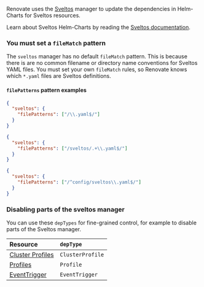 Renovate uses the [Sveltos](https://projectsveltos.github.io/sveltos/) manager to update the dependencies in Helm-Charts for Sveltos resources.

Learn about Sveltos Helm-Charts by reading the [Sveltos documentation](https://projectsveltos.github.io/sveltos/addons/helm_charts/).

### You must set a `fileMatch` pattern

The `sveltos` manager has no default `fileMatch` pattern.
This is because there is are no common filename or directory name conventions for Sveltos YAML files.
You must set your own `fileMatch` rules, so Renovate knows which `*.yaml` files are Sveltos definitions.

#### `filePatterns` pattern examples

```json title="If most .yaml files in your repository are for Sveltos"
{
  "sveltos": {
    "filePatterns": ["/\\.yaml$/"]
  }
}
```

```json title="Sveltos YAML files are in a sveltos/ directory"
{
  "sveltos": {
    "filePatterns": ["/sveltos/.+\\.yaml$/"]
  }
}
```

```json title="One Sveltos file in a directory"
{
  "sveltos": {
    "filePatterns": ["/^config/sveltos\\.yaml$/"]
  }
}
```

### Disabling parts of the sveltos manager

You can use these `depTypes` for fine-grained control, for example to disable parts of the Sveltos manager.

| Resource                                                                                             | `depType`        |
| :--------------------------------------------------------------------------------------------------- | :--------------- |
| [Cluster Profiles](https://projectsveltos.github.io/sveltos/addons/clusterprofile/)                  | `ClusterProfile` |
| [Profiles](https://projectsveltos.github.io/sveltos/addons/profile/)                                 | `Profile`        |
| [EventTrigger](https://projectsveltos.github.io/sveltos/events/addon_event_deployment/#eventtrigger) | `EventTrigger`   |
